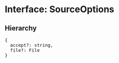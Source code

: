 # Interface: SourceOptions

## Hierarchy

<Hierarchy
  :extend="{name: 'UINodeOptions', link: './ui-node-options'}"
/>

<pre>
{
  accept?: string,
  file?: File
}
</pre>
